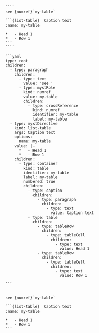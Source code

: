 `````{tabbed} Markup
````
see {numref}`my-table`

```{list-table}  Caption text
:name: my-table

*   - Head 1
*   - Row 1
```
````
`````

`````{tabbed} AST
```yaml
type: root
children:
  - type: paragraph
    children:
      - type: text
        value: 'see '
      - type: mystRole
        kind: numref
        value: my-table
        children:
          - type: crossReference
            kind: numref
            identifier: my-table
            label: my-table
  - type: mystDirective
    kind: list-table
    args: Caption text
    options:
      name: my-table
    value: |-
      *   - Head 1
      *   - Row 1
    children:
      - type: container
        kind: table
        identifier: my-table
        label: my-table
        numbered: true
        children:
          - type: caption
            children:
              - type: paragraph
                children:
                  - type: text
                    value: Caption text
          - type: table
            children:
              - type: tableRow
                children:
                  - type: tableCell
                    children:
                      - type: text
                        value: Head 1
              - type: tableRow
                children:
                  - type: tableCell
                    children:
                      - type: text
                        value: Row 1

```
`````

`````{tabbed} Render

see {numref}`my-table`

```{list-table}  Caption text
:name: my-table

*   - Head 1
*   - Row 1
```

`````


